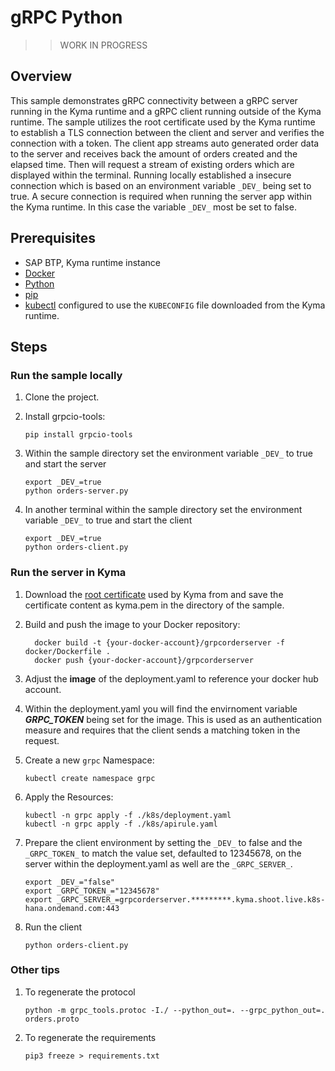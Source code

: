 # gRPC Python

>> WORK IN PROGRESS

## Overview

This sample demonstrates gRPC connectivity between a gRPC server running in the Kyma runtime and a gRPC client running outside of the Kyma runtime. The sample utilizes the root certificate used by the Kyma runtime to establish a TLS connection between the client and server and verifies the connection with a token. The client app streams auto generated order data to the server and receives back the amount of orders created and the elapsed time. Then will request a stream of existing orders which are displayed within the terminal. Running locally established a insecure connection which is based on an environment variable `_DEV_` being set to true. A secure connection is required when running the server app within the Kyma runtime. In this case the variable `_DEV_` most be set to false.

## Prerequisites

- SAP BTP, Kyma runtime instance
- [Docker](https://www.docker.com/)
- [Python](https://www.python.org/)
- [pip](https://pip.pypa.io/en/stable/installing/)
- [kubectl](https://kubernetes.io/docs/tasks/tools/install-kubectl/) configured to use the `KUBECONFIG` file downloaded from the Kyma runtime.

## Steps

### Run the sample locally

1. Clone the project.

2. Install grpcio-tools:

    ```shell
    pip install grpcio-tools
    ```

3. Within the sample directory set the environment variable `_DEV_` to true and start the server

    ```shell
    export _DEV_=true
    python orders-server.py
    ```

4. In another terminal within the sample directory set the environment variable `_DEV_` to true and start the client

    ```shell
    export _DEV_=true
    python orders-client.py
    ```

### Run the server in Kyma

1. Download the [root certificate](https://www.identrust.com/dst-root-ca-x3) used by Kyma from and save the certificate content as kyma.pem in the directory of the sample.
2. Build and push the image to your Docker repository:

    ```shell
      docker build -t {your-docker-account}/grpcorderserver -f docker/Dockerfile .
      docker push {your-docker-account}/grpcorderserver
    ```

3. Adjust the **image** of the deployment.yaml to reference your docker hub account.
4. Within the deployment.yaml you will find the envirnoment variable **_GRPC_TOKEN_** being set for the image. This is used as an authentication measure and requires that the client sends a matching token in the request.
5. Create a new `grpc` Namespace:

    ```shell
    kubectl create namespace grpc
    ```

6. Apply the Resources:

    ```shell
    kubectl -n grpc apply -f ./k8s/deployment.yaml
    kubectl -n grpc apply -f ./k8s/apirule.yaml
    ```

7. Prepare the client environment by setting the `_DEV_` to false and the `_GRPC_TOKEN_` to match the value set, defaulted to 12345678, on the server within the deployment.yaml as well are the `_GRPC_SERVER_`.

    ```shell
    export _DEV_="false"
    export _GRPC_TOKEN_="12345678"
    export _GRPC_SERVER_=grpcorderserver.*********.kyma.shoot.live.k8s-hana.ondemand.com:443
    ```

8. Run the client

    ```shell
    python orders-client.py
    ```

### Other tips

1. To regenerate the protocol

    ```shell
    python -m grpc_tools.protoc -I./ --python_out=. --grpc_python_out=. orders.proto
    ```

2. To regenerate the requirements

    ```shell
    pip3 freeze > requirements.txt
    ```
